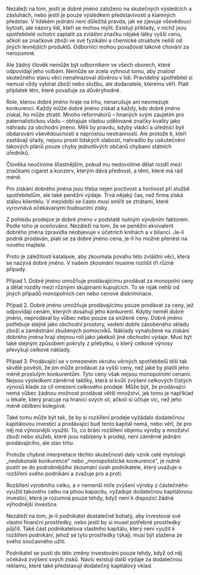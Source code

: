Nezáleží na tom, jestli je dobré jméno založeno na skutečných výsledcích a zásluhách, nebo jestli je pouze výsledkem představivosti a klamných představ. V lidském jednání není důležitá pravda, jak se zjevuje vševědoucí bytosti, ale názory lidí, kteří se mohou mýlit. Existují příklady, v nichž jsou spotřebitelé ochotni zaplatit za zvláštní značku nějaké látky vyšší cenu, ačkoli se značkové zboží ve své fyzikální a chemické struktuře neliší od jiných levnějších produktů. Odborníci mohou považovat takové chování za nerozumné.

Ale žádný člověk nemůže být odborníkem ve všech oborech, které odpovídají jeho volbám. Nemůže se zcela vyhnout tomu, aby znalost skutečného stavu věci nenahrazoval důvěrou v lidi. Pravidelný spotřebitel si nemusí vždy vybírat zboží nebo službu, ale dodavatele, kterému věří. Platí příplatek těm, které považuje za důvěryhodné.

Role, kterou dobré jméno hraje na trhu, nenarušuje ani neomezuje konkurenci. Každý může dobré jméno získat a každý, kdo dobré jméno získal, ho může ztratit. Mnoho reformátorů – hnaných svým zaujetím pro paternalistickou vládu – obhajuje vládou udělované značky kvality jako náhradu za obchodní jméno. Měli by pravdu, kdyby vládci a úředníci byli obdarováni vševědoucností a naprostou nestranností. Ale protože ti, kteří zastávají úřady, nejsou prosti lidských slabostí, nahradilo by uskutečnění takových plánů pouze chyby jednotlivých občanů chybami státních úředníků.

Člověka neučiníme šťastnějším, pokud mu nedovolíme dělat rozdíl mezi značkami cigaret a konzerv, kterým dává přednost, a těmi, které má rád méně.

Pro získání dobrého jména jsou třeba nejen poctivost a horlivost při službě spotřebitelům, ale také peněžní výdaje. Trvá nějaký čas, než firma získá stálou klientelu. V mezidobí se často musí smířit se ztrátami, které vyrovnává očekávanými budoucími zisky.

Z pohledu prodejce je dobré jméno v podstatě nutným výrobním faktorem. Podle toho je oceňováno. Nezáleží na tom, že se peněžní ekvivalent dobrého jména zpravidla neobjevuje v účetních knihách a v bilanci. Je-li podnik prodáván, platí se za dobré jméno cena, je-li ho možné přenést na nového majitele.

Proto je záležitostí katalaxie, aby zkoumala povahu této zvláštní věci, která se nazývá dobré jméno. V našem zkoumání musíme rozlišit tři různé případy.

Případ 1. Dobré jméno umožňuje prodávajícímu prodávat za monopolní ceny a dělat rozdíly mezi různými skupinami kupujících. To se nijak neliší od jiných případů monopolních cen nebo cenové diskriminace.

Případ 2. Dobré jméno umožňuje prodávajícímu pouze prodávat za ceny, jež odpovídají cenám, kterých dosahují jeho konkurenti. Kdyby neměl dobré jméno, neprodával by vůbec nebo pouze za snížené ceny. Dobré jméno potřebuje stejně jako obchodní prostory, vedení dobře zásobeného skladu zboží a zaměstnání zkušených pomocníků. Náklady vynaložené na získání dobrého jména hrají stejnou roli jako jakékoli jiné obchodní výdaje. Musí být také stejným způsobem pokryty z přebytku, o který celkové výnosy převyšují celkové náklady.

Případ 3. Prodávající se v omezeném okruhu věrných spotřebitelů těší tak skvělé pověsti, že jim může prodávat za vyšší ceny, než jaké by platili jeho méně proslulým konkurentům. Tyto ceny však nejsou monopolními cenami. Nejsou výsledkem záměrné taktiky, která si kvůli zvýšení celkových čistých výnosů klade za cíl omezení celkového prodeje. Může být, že prodávající nemá vůbec žádnou možnost prodávat větší množství, jak tomu je například u lékaře, který pracuje na hranici svých sil, ačkoli si účtuje víc, než jeho méně oblíbení kolegové.

Také tomu může být tak, že by si rozšíření prodeje vyžádalo dodatečnou kapitálovou investici a prodávající buď tento kapitál nemá, nebo věří, že pro něj má výnosnější využití. To, co brání rozšíření objemu výroby a množství zboží nebo služeb, které jsou nabízeny k prodeji, není záměrné jednání prodávajícího, ale stav trhu.

Protože chybné interpretace těchto skutečností daly vznik celé mytologii „nedokonalé konkurence" nebo „monopolistické konkurence", je nutné pustit se do podrobnějšího zkoumání úvah podnikatele, který uvažuje o rozšíření svého podnikání a zvažuje pro a proti.

Rozšíření výrobního celku, a v nemenší míře zvýšení výroby z částečného využití takového celku na plnou kapacitu, vyžaduje dodatečnou kapitálovou investici, která je rozumná pouze tehdy, když není k dispozici žádná výhodnější investice.

Nezáleží na tom, je-li podnikatel dostatečně bohatý, aby investoval své vlastní finanční prostředky, nebo jestli by si musel potřebné prostředky půjčit. Také část podnikatelova vlastního kapitálu, který není využit k rozšíření podnikání, jehož se tyto prostředky týkají, musí být stažena ze svého současného užití.

Podnikatel se pustí do této změny investování pouze tehdy, když od něj očekává zvýšení svých zisků. Navíc existují další výdaje za dodatečnou reklamu, které také představují dodatečný kapitálový vklad.